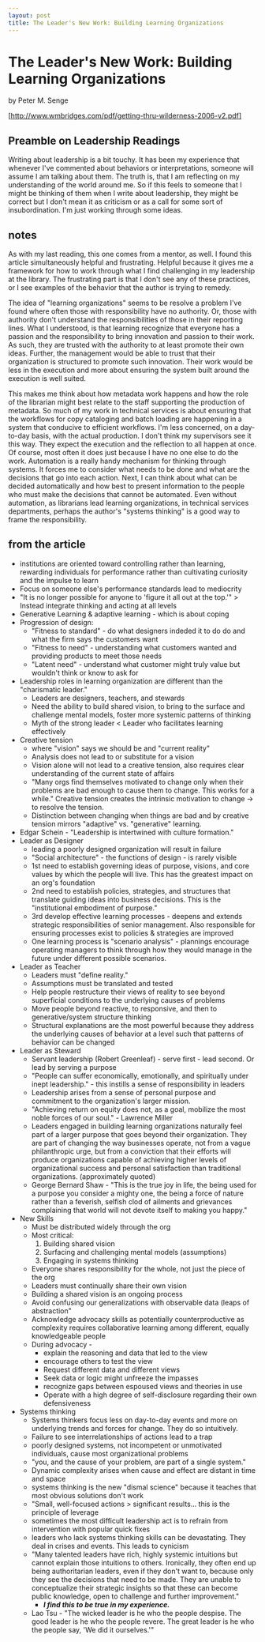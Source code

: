 ```yaml
---
layout: post
title: The Leader's New Work: Building Learning Organizations 
---
```


# The Leader's New Work: Building Learning Organizations  
by Peter M. Senge

[http://www.wmbridges.com/pdf/getting-thru-wilderness-2006-v2.pdf]

## Preamble on Leadership Readings

Writing about leadership is a bit touchy. It has been my experience that whenever I've commented about behaviors or interpretations, someone will assume I am talking about them. The truth is, that I am reflecting on my understanding of the world around me. So if this feels to someone that I might be thinking of them when I write about leadership, they might be correct but I don't mean it as criticism or as a call for some sort of insubordination. I'm just working through some ideas.

## notes

As with my last reading, this one comes from a mentor, as well. I found this article simultaneously helpful and frustrating. Helpful because it gives me a framework for how to work through what I find challenging in my leadership at the library. The frustrating part is that I don't see any of these practices, or I see examples of the behavior that the author is trying to remedy. 

The idea of "learning organizations" seems to be resolve a problem I've found where often those with responsibility have no authority. Or, those with authority don't understand the responsibilities of those in their reporting lines. What I understood, is that learning recognize that everyone has a passion and the responsibility to bring innovation and passion to their work. As such, they are trusted with the authority to at least promote their own ideas. Further, the management would be able to trust that their organization is structured to promote such innovation. Their work would be less in the execution and more about ensuring the system built around the execution is well suited. 

This makes me think about how metadata work happens and how the role of the librarian might best relate to the staff supporting the production of metadata. So much of my work in technical services is about ensuring that the workflows for copy cataloging and batch loading are happening in a system that conducive to efficient workflows. I'm less concerned, on a day-to-day basis, with the actual production. I don't think my supervisors see it this way. They expect the execution and the reflection to all happen at once. Of course, most often it does just because I have no one else to do the work. Automation is a really handy mechanism for thinking through systems. It forces me to consider what needs to be done and what are the decisions that go into each action. Next, I can think about what can be decided automatically and how best to present information to the people who must make the decisions that cannot be automated. Even without automation, as librarians lead learning organizations, in technical services departments, perhaps the author's "systems thinking" is a good way to frame the responsibility. 

## from the article

* institutions are oriented toward controlling rather than learning, rewarding individuals for performance rather than cultivating curiosity and the impulse to learn
* Focus on someone else's performance standards lead to mediocrity
* "It is no longer possible for anyone to 'figure it all out at the top.'" > Instead integrate thinking and acting at all levels
* Generative Learning & adaptive learning - which is about coping
* Progression of design:
    * "Fitness to standard" - do what designers indeded it to do do and what the firm says the customers want
    * "Fitness to need" - understanding what customers wanted and providing products to meet those needs
    * "Latent need" - understand what customer might truly value but wouldn't think or know to ask for
* Leadership roles in learning organization are different than the "charismatic leader."
    *   Leaders are designers, teachers, and stewards
    *   Need the ability to build shared vision, to bring to the surface and challenge mental models, foster more systemic patterns of thinking
    *   Myth of the strong leader < Leader who facilitates learning effectively
*   Creative tension 
    *   where "vision" says we should be and "current reality"
    *   Analysis does not lead to or substitute for a vision
    *   Vision alone will not lead to a creative tension, also requires clear understanding of the current state of affairs
    *   "Many orgs find themselves motivated to change only when their problems are bad enough to cause them to change. This works for a while." Creative tension creates the intrinsic motivation to change -> to resolve the tension.
    *   Distinction between changing when things are bad and by creative tension mirrors "adaptive" vs. "generative" learning.
*   Edgar Schein - "Leadership is intertwined with culture formation."
*   Leader as Designer
    *   leading a poorly designed organization will result in failure
    *   "Social architecture" - the functions of design - is rarely visible
    *   1st need to establish governing ideas of purpose, visions, and core values by which the people will live. This has the greatest impact on an org's foundation
    *   2nd need to establish policies, strategies, and structures that translate guiding ideas into business decisions. This is the "institutional embodiment of purpose."
    *   3rd develop effective learning processes - deepens and extends strategic responsibilities of senior management. Also responsible for ensuring processes exist to policies & strategies are improved
    *   One learning process is "scenario analysis" - plannings encourage operating managers to think through how they would manage in the future under different possible scenarios.
*   Leader as Teacher
    *   Leaders must "define reality." 
    *   Assumptions must be translated and tested
    *   Help people restructure their views of reality to see beyond superficial conditions to the underlying causes of problems
    *   Move people beyond reactive, to responsive, and then to generative/system structure thinking
    *   Structural explanations are the most powerful because they address the underlying causes of behavior at a level such that patterns of behavior can be changed
*   Leader as Steward
    *   Servant leadership (Robert Greenleaf) - serve first - lead second. Or lead by serving a purpose
    *   "People can suffer economically, emotionally, and spiritually under inept leadership." - this instills a sense of responsibility in leaders
    *   Leadership arises from a sense of personal purpose and commitment to the organization's larger mission.
    *   "Achieving return on equity does not, as a goal, mobilize the most noble forces of our soul." - Lawrence Miller
    *   Leaders engaged in building learning organizations naturally feel part of a larger purpose that goes beyond their organization. They are part of changing the way businesses operate, not from a vague philanthropic urge, but from a conviction that their efforts will produce organizations capable of achieving higher levels of organizational success and personal satisfaction than traditional organizations. (approximately quoted)
    *   George Bernard Shaw - "This is the true joy in life, the being used for a purpose you consider a mighty one, the being a force of nature rather than a feverish, selfish clod of ailments and grievances complaining that world will not devote itself to making you happy." 
*   New Skills
    *   Must be distributed widely through the org
    *   Most critical:
        1. Building shared vision
        2. Surfacing and challenging mental models (assumptions)
        3. Engaging in systems thinking
    *   Everyone shares responsibility for the whole, not just the piece of the org
    *   Leaders must continually share their own vision
    *   Building a shared vision is an ongoing process
    *   Avoid confusing our generalizations with observable data (leaps of abstraction"
    *   Acknowledge advocacy skills as potentially counterproductive as complexity requires collaborative learning among different, equally knowledgeable people
    *   During advocacy -
        *   explain the reasoning and data that led to the view
        *   encourage others to test the view
        *   Request different data and different views
        *   Seek data or logic might unfreeze the impasses
        *   recognize gaps between espoused views and theories in use
        *   Operate with a high degree of self-disclosure regarding their own defensiveness
*   Systems thinking
    *   Systems thinkers focus less on day-to-day events and more on underlying trends and forces for change. They do so intuitively.
    *   Failure to see interrelationships of actions lead to a trap
    *   poorly designed systems, not incompetent or unmotivated individuals, cause most organizational problems
    *   "you, and the cause of your problem, are part of a single system."
    *   Dynamic complexity arises when cause and effect are distant in time and space
    *   systems thinking is the new "dismal science" because it teaches that most obvious solutions don't work
    *   "Small, well-focused actions > significant results... this is the principle of leverage
    *   sometimes the most difficult leadership act is to refrain from intervention with popular quick fixes
    *  leaders who lack systems thinking skills can be devastating. They deal in crises and events. This leads to cynicism
    *  "Many talented leaders have rich, highly systemic intuitions but cannot explain those intuitions to others. Ironically, they often end up being authoritarian leaders, even if they don't want to, because only they see the decisions that need to be made. They are unable to conceptualize their strategic insights so that these can become public knowledge, open to challenge and further improvement." 
        *   ***I find this to be true in my experience.***
    *  Lao Tsu - "The wicked leader is he who the people despise. The good leader is he who the people revere. The great leader is he who the people say, 'We did it ourselves.'" 
